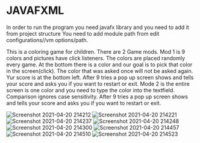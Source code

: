 # JAVAFXML
In order to run the program you need javafx library and you need to add it from project structure
You need to add module path from edit configurations//vm options/path.

This is a coloring game for children.
There are 2 Game mods.
Mod 1 is 9 colors and pictures have click listeners.
The colors are placed randomly every game.
At the bottom there is a color and our goal is to pick that color in the screen(click).
The color that was asked once will not be asked again.
Yur score is at the bottom left.
After 9 tries a pop up screen shows and tells your score and asks you if you want to restart or exit.
Mode 2 is the entire screen is one color and you need to type the color into the textfield.
Comparison ignores case sensitivity.
After 9 tries a pop up screen shows and tells your score and asks you if you want to restart or exit.




![Screenshot 2021-04-20 214212](https://user-images.githubusercontent.com/73660116/115448172-10d64e00-a222-11eb-8a8c-07e6a0bae992.jpg)
![Screenshot 2021-04-20 214221](https://user-images.githubusercontent.com/73660116/115448178-12077b00-a222-11eb-9f60-75de9332c75a.jpg)
![Screenshot 2021-04-20 214237](https://user-images.githubusercontent.com/73660116/115448179-12a01180-a222-11eb-895d-b05a68ab1806.jpg)
![Screenshot 2021-04-20 214248](https://user-images.githubusercontent.com/73660116/115448182-1338a800-a222-11eb-8cc3-90846fcf2014.jpg)
![Screenshot 2021-04-20 214300](https://user-images.githubusercontent.com/73660116/115448184-1338a800-a222-11eb-9066-6f127160d810.jpg)
![Screenshot 2021-04-20 214457](https://user-images.githubusercontent.com/73660116/115448185-13d13e80-a222-11eb-86b1-e2f8aafd50c1.jpg)
![Screenshot 2021-04-20 214510](https://user-images.githubusercontent.com/73660116/115448188-1469d500-a222-11eb-9169-c706cd2670ae.jpg)
![Screenshot 2021-04-20 214523](https://user-images.githubusercontent.com/73660116/115448191-1469d500-a222-11eb-8de8-49a865dec216.jpg)
